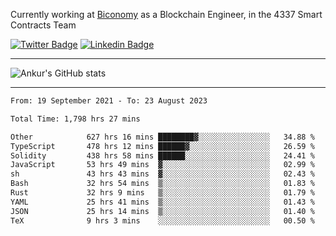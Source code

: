 Currently working at [Biconomy](https://biconomy.io/) as a Blockchain Engineer, in the 4337 Smart Contracts Team

 [![Twitter Badge](https://img.shields.io/badge/-@ankurdubey521-1ca0f1?style=flat-square&labelColor=1ca0f1&logo=twitter&logoColor=white&link=https://twitter.com/ankurdubey521)](https://twitter.com/ankurdubey521) [![Linkedin Badge](https://img.shields.io/badge/-ankurdubey521-blue?style=flat-square&logo=Linkedin&logoColor=white&link=https://www.linkedin.com/in/ankurdubey521/)](https://www.linkedin.com/in/ankurdubey521/)

<hr/>

![Ankur's GitHub stats](https://github-readme-stats.vercel.app/api?username=ankurdubey521&count_private=true&theme=radical)

<hr/>

<!--START_SECTION:waka-->

```txt
From: 19 September 2021 - To: 23 August 2023

Total Time: 1,798 hrs 27 mins

Other            627 hrs 16 mins ████████▓░░░░░░░░░░░░░░░░   34.88 %
TypeScript       478 hrs 12 mins ██████▓░░░░░░░░░░░░░░░░░░   26.59 %
Solidity         438 hrs 58 mins ██████░░░░░░░░░░░░░░░░░░░   24.41 %
JavaScript       53 hrs 49 mins  ▓░░░░░░░░░░░░░░░░░░░░░░░░   02.99 %
sh               43 hrs 43 mins  ▓░░░░░░░░░░░░░░░░░░░░░░░░   02.43 %
Bash             32 hrs 54 mins  ▒░░░░░░░░░░░░░░░░░░░░░░░░   01.83 %
Rust             32 hrs 9 mins   ▒░░░░░░░░░░░░░░░░░░░░░░░░   01.79 %
YAML             25 hrs 41 mins  ▒░░░░░░░░░░░░░░░░░░░░░░░░   01.43 %
JSON             25 hrs 14 mins  ▒░░░░░░░░░░░░░░░░░░░░░░░░   01.40 %
TeX              9 hrs 3 mins    ░░░░░░░░░░░░░░░░░░░░░░░░░   00.50 %
```

<!--END_SECTION:waka-->
